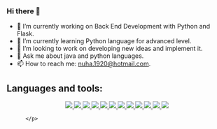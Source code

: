 ### Hi there 👋


- 🔭 I’m currently working on Back End Development with Python and Flask.
- 🌱 I’m currently learning Python language for advanced level.
- 👯 I’m looking to work on developing new ideas and implement it.
- 💬 Ask me about java and python languages.
- 📫 How to reach me: nuha.1920@hotmail.com.


## Languages and tools:
 
 <p align="center">
 <a href="#">
            <img src="https://cdn.jsdelivr.net/gh/devicons/devicon/icons/java/java-original.svg" /> 
            <img src="https://cdn.jsdelivr.net/gh/devicons/devicon/icons/python/python-original-wordmark.svg" />
            <img src="https://cdn.jsdelivr.net/gh/devicons/devicon/icons/javascript/javascript-original.svg" />
            <img src="https://cdn.jsdelivr.net/gh/devicons/devicon/icons/nodejs/nodejs-original-wordmark.svg" />
            <img src="https://cdn.jsdelivr.net/gh/devicons/devicon/icons/django/django-plain-wordmark.svg" />
            <img src="https://cdn.jsdelivr.net/gh/devicons/devicon/icons/flask/flask-original-wordmark.svg" />
            <img src="https://cdn.jsdelivr.net/gh/devicons/devicon/icons/react/react-original.svg" />
            <img src="https://cdn.jsdelivr.net/gh/devicons/devicon/icons/html5/html5-original-wordmark.svg" />
            <img src="https://cdn.jsdelivr.net/gh/devicons/devicon/icons/css3/css3-original-wordmark.svg" />
            <img src="https://cdn.jsdelivr.net/gh/devicons/devicon/icons/mongodb/mongodb-original-wordmark.svg" />
            <img src="https://cdn.jsdelivr.net/gh/devicons/devicon/icons/mysql/mysql-original-wordmark.svg" />
            <img src="https://cdn.jsdelivr.net/gh/devicons/devicon/icons/vscode/vscode-original.svg" />
          
 </a>
          
          
          
          
          </p>
        





            

     
            



